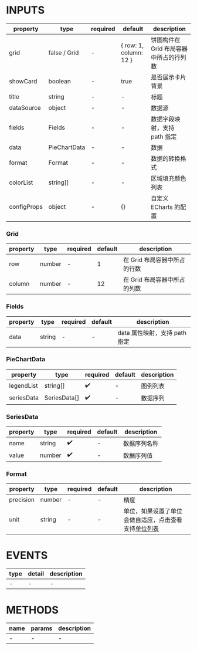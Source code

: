 [//]: # "atom-bricks/chart/pie-chart.ts"

# INPUTS

| property    | type         | required | default                | description                            |
| ----------- | ------------ | -------- | ---------------------- | -------------------------------------- |
| grid        | false / Grid | -        | { row: 1, column: 12 } | 饼图构件在 Grid 布局容器中所占的行列数 |
| showCard    | boolean      | -        | true                   | 是否展示卡片背景                       |
| title       | string       | -        | -                      | 标题                                   |
| dataSource  | object       | -        | -                      | 数据源                                 |
| fields      | Fields       | -        | -                      | 数据字段映射，支持 path 指定           |
| data        | PieChartData | -        | -                      | 数据                                   |
| format      | Format       | -        | -                      | 数据的转换格式                         |
| colorList   | string[]     | -        | -                      | 区域填充颜色列表                       |
| configProps | object       | -        | {}                     | 自定义 ECharts 的配置                  |

### Grid

| property | type   | required | default | description                  |
| -------- | ------ | -------- | ------- | ---------------------------- |
| row      | number | -        | 1       | 在 Grid 布局容器中所占的行数 |
| column   | number | -        | 12      | 在 Grid 布局容器中所占的列数 |

### Fields

| property | type   | required | default | description                   |
| -------- | ------ | -------- | ------- | ----------------------------- |
| data     | string | -        | -       | data 属性映射，支持 path 指定 |

### PieChartData

| property   | type         | required | default | description |
| ---------- | ------------ | -------- | ------- | ----------- |
| legendList | string[]     | ✔️       | -       | 图例列表    |
| seriesData | SeriesData[] | ✔️       | -       | 数据序列    |

### SeriesData

| property | type   | required | default | description  |
| -------- | ------ | -------- | ------- | ------------ |
| name     | string | ✔️       | -       | 数据序列名称 |
| value    | number | ✔️       | -       | 数据序列值   |

### Format

| property  | type   | required | default | description                                                                                                     |
| --------- | ------ | -------- | ------- | --------------------------------------------------------------------------------------------------------------- |
| precision | number | -        | -       | 精度                                                                                                            |
| unit      | string | -        | -       | 单位，如果设置了单位会做自适应，点击查看支持[单位列表](http://docs.developers.easyops.cn/docs/brick-next/units) |

# EVENTS

| type | detail | description |
| ---- | ------ | ----------- |
| -    | -      | -           |

# METHODS

| name | params | description |
| ---- | ------ | ----------- |
| -    | -      | -           |
